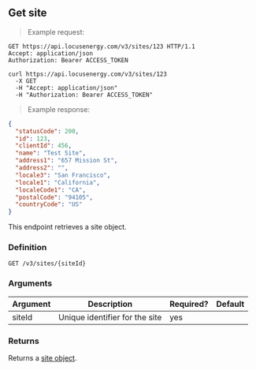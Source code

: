 ## Get site

> Example request:

```http
GET https://api.locusenergy.com/v3/sites/123 HTTP/1.1
Accept: application/json
Authorization: Bearer ACCESS_TOKEN
```

```shell
curl https://api.locusenergy.com/v3/sites/123
  -X GET
  -H "Accept: application/json"
  -H "Authorization: Bearer ACCESS_TOKEN"
```

> Example response:

```json
{
  "statusCode": 200,
  "id": 123,
  "clientId": 456,
  "name": "Test Site",
  "address1": "657 Mission St",
  "address2": "",
  "locale3": "San Francisco",
  "locale1": "California",
  "localeCode1": "CA",
  "postalCode": "94105",
  "countryCode": "US"
}
```

This endpoint retrieves a site object.

### Definition

`GET /v3/sites/{siteId}`

### Arguments

Argument | Description | Required? | Default
--- | --- | --- | ---
siteId | Unique identifier for the site | yes |

### Returns

Returns a [site object](#site-object).